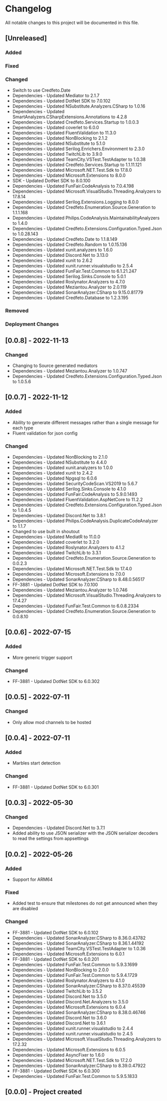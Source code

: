 ﻿# Changelog
All notable changes to this project will be documented in this file.

<!--
Please ADD ALL Changes to the UNRELEASED SECTION and not a specific release
-->

## [Unreleased]
### Added
### Fixed
### Changed

- Switch to use Credfeto.Date
- Dependencies - Updated Mediator to 2.1.7
- Dependencies - Updated DotNet SDK to 7.0.102
- Dependencies - Updated NSubstitute.Analyzers.CSharp to 1.0.16
- Dependencies - Updated SmartAnalyzers.CSharpExtensions.Annotations to 4.2.8
- Dependencies - Updated Credfeto.Services.Startup to 1.0.0.3
- Dependencies - Updated coverlet to 6.0.0
- Dependencies - Updated FluentValidation to 11.3.0
- Dependencies - Updated NonBlocking to 2.1.2
- Dependencies - Updated NSubstitute to 5.1.0
- Dependencies - Updated Serilog.Enrichers.Environment to 2.3.0
- Dependencies - Updated TwitchLib to 3.9.0
- Dependencies - Updated TeamCity.VSTest.TestAdapter to 1.0.38
- Dependencies - Updated Credfeto.Services.Startup to 1.1.11.121
- Dependencies - Updated Microsoft.NET.Test.Sdk to 17.8.0
- Dependencies - Updated Microsoft.Extensions to 8.0.0
- SDK - Updated DotNet SDK to 8.0.100
- Dependencies - Updated FunFair.CodeAnalysis to 7.0.4.198
- Dependencies - Updated Microsoft.VisualStudio.Threading.Analyzers to 17.8.14
- Dependencies - Updated Serilog.Extensions.Logging to 8.0.0
- Dependencies - Updated Credfeto.Enumeration.Source.Generation to 1.1.1.168
- Dependencies - Updated Philips.CodeAnalysis.MaintainabilityAnalyzers to 1.4.0
- Dependencies - Updated Credfeto.Extensions.Configuration.Typed.Json to 1.0.28.143
- Dependencies - Updated Credfeto.Date to 1.1.8.149
- Dependencies - Updated Credfeto.Random to 1.0.15.136
- Dependencies - Updated xunit.analyzers to 1.6.0
- Dependencies - Updated Discord.Net to 3.13.0
- Dependencies - Updated xunit to 2.6.2
- Dependencies - Updated xunit.runner.visualstudio to 2.5.4
- Dependencies - Updated FunFair.Test.Common to 6.1.21.247
- Dependencies - Updated Serilog.Sinks.Console to 5.0.1
- Dependencies - Updated Roslynator.Analyzers to 4.7.0
- Dependencies - Updated Meziantou.Analyzer to 2.0.119
- Dependencies - Updated SonarAnalyzer.CSharp to 9.15.0.81779
- Dependencies - Updated Credfeto.Database to 1.2.3.195
### Removed
### Deployment Changes

<!--
Releases that have at least been deployed to staging, BUT NOT necessarily released to live.  Changes should be moved from [Unreleased] into here as they are merged into the appropriate release branch
-->
## [0.0.8] - 2022-11-13
### Changed
- Changing to Source generated mediators
- Dependencies - Updated Meziantou.Analyzer to 1.0.747
- Dependencies - Updated Credfeto.Extensions.Configuration.Typed.Json to 1.0.5.6

## [0.0.7] - 2022-11-12
### Added
- Ability to generate different messages rather than a single message for each type
- Fluent validation for json config
### Changed

- Dependencies - Updated NonBlocking to 2.1.0
- Dependencies - Updated NSubstitute to 4.4.0
- Dependencies - Updated xunit.analyzers to 1.0.0
- Dependencies - Updated xunit to 2.4.2
- Dependencies - Updated Npgsql to 6.0.6
- Dependencies - Updated SecurityCodeScan.VS2019 to 5.6.7
- Dependencies - Updated Serilog.Sinks.Console to 4.1.0
- Dependencies - Updated FunFair.CodeAnalysis to 5.9.0.1493
- Dependencies - Updated FluentValidation.AspNetCore to 11.2.2
- Dependencies - Updated Credfeto.Extensions.Configuration.Typed.Json to 1.0.4.5
- Dependencies - Updated Discord.Net to 3.8.1
- Dependencies - Updated Philips.CodeAnalysis.DuplicateCodeAnalyzer to 1.1.7
- Changed to use built in shoutout
- Dependencies - Updated MediatR to 11.0.0
- Dependencies - Updated coverlet to 3.2.0
- Dependencies - Updated Roslynator.Analyzers to 4.1.2
- Dependencies - Updated TwitchLib to 3.3.1
- Dependencies - Updated Credfeto.Enumeration.Source.Generation to 0.0.2.3
- Dependencies - Updated Microsoft.NET.Test.Sdk to 17.4.0
- Dependencies - Updated Microsoft.Extensions to 7.0.0
- Dependencies - Updated SonarAnalyzer.CSharp to 8.48.0.56517
- FF-3881 - Updated DotNet SDK to 7.0.100
- Dependencies - Updated Meziantou.Analyzer to 1.0.746
- Dependencies - Updated Microsoft.VisualStudio.Threading.Analyzers to 17.4.27
- Dependencies - Updated FunFair.Test.Common to 6.0.8.2334
- Dependencies - Updated Credfeto.Enumeration.Source.Generation to 0.0.8.10

## [0.0.6] - 2022-07-15
### Added
- More generic trigger support
### Changed
- FF-3881 - Updated DotNet SDK to 6.0.302

## [0.0.5] - 2022-07-11
### Changed
- Only allow mod channels to be hosted

## [0.0.4] - 2022-07-11
### Added
- Marbles start detection
### Changed
- FF-3881 - Updated DotNet SDK to 6.0.301

## [0.0.3] - 2022-05-30
### Changed

- Dependencies - Updated Discord.Net to 3.7.1
- Added ability to use JSON serializer with the JSON serializer decoders to read the settings from appsettings

## [0.0.2] - 2022-05-26
### Added
- Support for ARM64
### Fixed
- Added test to ensure that milestones do not get announced when they are disabled
### Changed
- FF-3881 - Updated DotNet SDK to 6.0.102
- Dependencies - Updated SonarAnalyzer.CSharp to 8.36.0.43782
- Dependencies - Updated SonarAnalyzer.CSharp to 8.36.1.44192
- Dependencies - Updated TeamCity.VSTest.TestAdapter to 1.0.36
- Dependencies - Updated Microsoft.Extensions to 6.0.1
- FF-3881 - Updated DotNet SDK to 6.0.201
- Dependencies - Updated FunFair.Test.Common to 5.9.3.1699
- Dependencies - Updated NonBlocking to 2.0.0
- Dependencies - Updated FunFair.Test.Common to 5.9.4.1729
- Dependencies - Updated Roslynator.Analyzers to 4.1.0
- Dependencies - Updated SonarAnalyzer.CSharp to 8.37.0.45539
- Dependencies - Updated TwitchLib to 3.5.2
- Dependencies - Updated Discord.Net to 3.5.0
- Dependencies - Updated Discord.Net.Analyzers to 3.5.0
- Dependencies - Updated Microsoft.Extensions to 6.0.4
- Dependencies - Updated SonarAnalyzer.CSharp to 8.38.0.46746
- Dependencies - Updated Discord.Net to 3.6.0
- Dependencies - Updated Discord.Net to 3.6.1
- Dependencies - Updated xunit.runner.visualstudio to 2.4.4
- Dependencies - Updated xunit.runner.visualstudio to 2.4.5
- Dependencies - Updated Microsoft.VisualStudio.Threading.Analyzers to 17.2.32
- Dependencies - Updated Microsoft.Extensions to 6.0.5
- Dependencies - Updated AsyncFixer to 1.6.0
- Dependencies - Updated Microsoft.NET.Test.Sdk to 17.2.0
- Dependencies - Updated SonarAnalyzer.CSharp to 8.39.0.47922
- FF-3881 - Updated DotNet SDK to 6.0.300
- Dependencies - Updated FunFair.Test.Common to 5.9.5.1833

## [0.0.0] - Project created